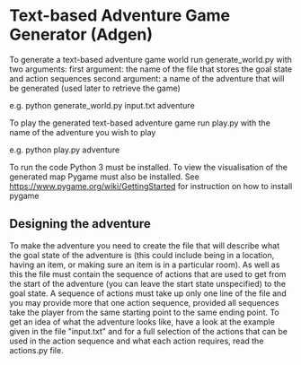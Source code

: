 # Text-based Adventure Game Generator (Adgen)

To generate a text-based adventure game world run generate_world.py with two arguments:
first argument: the name of the file that stores the goal state and action sequences
second argument: a name of the adventure that will be generated (used later to retrieve the game)

e.g. python generate_world.py input.txt adventure

To play the generated text-based adventure game run play.py with the name of the adventure you wish to play

e.g. python play.py adventure

To run the code Python 3 must be installed.
To view the visualisation of the generated map Pygame must also be installed.
See https://www.pygame.org/wiki/GettingStarted for instruction on how to install pygame

## Designing the adventure

To make the adventure you need to create the file that will describe what the goal state of the adventure is
(this could include being in a location, having an item, or making sure an item is in a particular room).
As well as this the file must contain the sequence of actions that are used to get from the start of the 
adventure (you can leave the start state unspecified) to the goal state.
A sequence of actions must take up only one line of the file and you may provide more that one action sequence,
provided all sequences take the player from the same starting point to the same ending point.
To get an idea of what the adventure looks like, have a look at the example given in the file "input.txt" and
for a full selection of the actions that can be used in the action sequence and what each action requires,
read the actions.py file.

